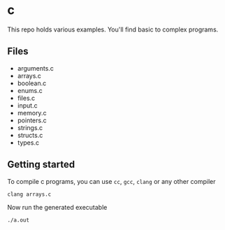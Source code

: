 # c

This repo holds various examples. You'll find basic to complex programs.

## Files

- arguments.c
- arrays.c
- boolean.c
- enums.c
- files.c
- input.c
- memory.c
- pointers.c
- strings.c
- structs.c
- types.c

## Getting started

To compile c programs, you can use `cc`, `gcc`, `clang` or any other compiler
```
clang arrays.c
```

Now run the generated executable
```
./a.out
```
